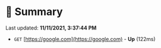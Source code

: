 # 📖 Summary
Last updated: **11/11/2021, 3:37:44 PM**

- `GET` [https://google.com](https://google.com) - **Up** (122ms)

